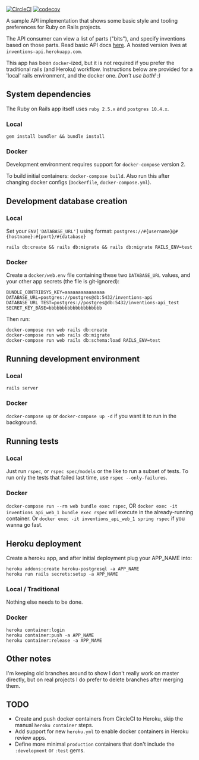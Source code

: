 [![CircleCI](https://circleci.com/gh/mikescar/inventions_api.svg?style=svg)](https://circleci.com/gh/mikescar/inventions_api)
[![codecov](https://codecov.io/gh/mikescar/inventions_api/branch/master/graph/badge.svg)](https://codecov.io/gh/mikescar/inventions_api)

A sample API implementation that shows some basic style and tooling preferences for Ruby on Rails projects.

The API consumer can view a list of parts ("bits"), and specify inventions
based on those parts. Read basic API docs [here](https://github.com/mikescar/inventions_api/wiki/How-to-Use). A hosted version lives at `inventions-api.herokuapp.com`.

This app has been `docker`-ized, but it is not required if you prefer the traditional rails (and Heroku) workflow.
Instructions below are provided for a 'local' rails environment, and the docker one. _Don't use both! :)_

## System dependencies
The Ruby on Rails app itself uses `ruby 2.5.x` and `postgres 10.4.x`.

### Local
`gem install bundler && bundle install`

### Docker
Development environment requires support for `docker-compose` version 2.

To build initial containers: `docker-compose build`. Also run this after changing docker configs
(`Dockerfile`, `docker-compose.yml`).


## Development database creation

### Local
Set your `ENV['DATABASE_URL']` using format: `postgres://#{username}@#{hostname}:#{port}/#{database}`

`rails db:create && rails db:migrate && rails db:migrate RAILS_ENV=test`

### Docker
Create a `docker/web.env` file containing these two `DATABASE_URL` values, and your other app secrets (the file is git-ignored):

```
BUNDLE_CONTRIBSYS_KEY=aaaaaaaaaaaaaaa
DATABASE_URL=postgres://postgres@db:5432/inventions-api
DATABASE_URL_TEST=postgres://postgres@db:5432/inventions-api_test
SECRET_KEY_BASE=bbbbbbbbbbbbbbbbbbbb
```

Then run:

```
docker-compose run web rails db:create
docker-compose run web rails db:migrate
docker-compose run web rails db:schema:load RAILS_ENV=test
```

## Running development environment

### Local
`rails server`

### Docker
`docker-compose up` or `docker-compose up -d` if you want it to run in the background.


## Running tests

### Local
Just run `rspec`, or `rspec spec/models` or the like to run a subset of tests. To run only the tests
that failed last time, use `rspec --only-failures`.

### Docker
`docker-compose run --rm web bundle exec rspec`, OR `docker exec -it inventions_api_web_1 bundle exec rspec` will execute in the already-running container. Or `docker exec -it inventions_api_web_1 spring rspec` if you wanna go fast.


## Heroku deployment
Create a heroku app, and after initial deployment plug your APP_NAME into:

```
heroku addons:create heroku-postgresql -a APP_NAME
heroku run rails secrets:setup -a APP_NAME
```

### Local / Traditional
Nothing else needs to be done.

### Docker
```
heroku container:login
heroku container:push -a APP_NAME
heroku container:release -a APP_NAME
```

## Other notes
I'm keeping old branches around to show I don't really work on master directly, but on real projects
I do prefer to delete branches after merging them.


## TODO
- Create and push docker containers from CircleCI to Heroku, skip the manual `heroku container` steps.
- Add support for new `heroku.yml` to enable docker containers in Heroku review apps.
- Define more minimal `production` containers that don't include the `:development` or `:test` gems.
